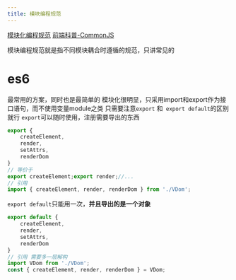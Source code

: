 ```yaml
---
title: 模块编程规范
---
```

[模块化编程规范](http://www.taodudu.cc/news/show-5455145.html?action=onClick)
[前端科普-CommonJS](https://zhuanlan.zhihu.com/p/113009496)

模块编程规范就是指不同模块耦合时遵循的规范，只讲常见的

# es6
最常用的方案，同时也是最简单的
模块化很明显，只采用import和export作为接口语句，而不使用变量module之类
只需要注意``export`` 和`` export default``的区别就行
``export``可以随时使用，注册需要导出的东西
```js
export {
    createElement,
    render,
    setAttrs,
    renderDom
}
// 等价于
export createElement;export render;//...
// 引用
import { createElement, render, renderDom } from './VDom';
```
``export default``只能用一次，**并且导出的是一个对象**
```js
export default {
    createElement,
    render,
    setAttrs,
    renderDom
}
// 引用 需要多一层解构
import VDom from './VDom';
const { createElement, render, renderDom } = VDom;
```
